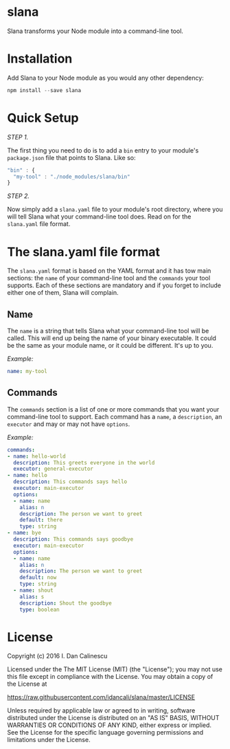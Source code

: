 # slana

Slana transforms your Node module into a command-line tool.

# Installation

Add Slana to your Node module as you would any other dependency:

```javascript
npm install --save slana
```

# Quick Setup

*STEP 1.*

The first thing you need to do is to add a ```bin``` entry to your module's ```package.json``` file that points to Slana. Like so:

```javascript
"bin" : {
  "my-tool" : "./node_modules/slana/bin"
}
```

*STEP 2.*

Now simply add a ```slana.yaml``` file to your module's root directory, where you will tell Slana what your command-line tool does. Read on for the ```slana.yaml``` file format.

# The slana.yaml file format

The ```slana.yaml``` format is based on the YAML format and it has tow main sections: the ```name``` of your command-line tool and the ```commands``` your tool supports. Each of these sections are mandatory and if you forget to include either one of them, Slana will complain.

## Name

The ```name``` is a string that tells Slana what your command-line tool will be called. This will end up being the name of your binary executable. It could be the same as your module name, or it could be different. It's up to you.

*Example:*

```yaml
name: my-tool
```

## Commands

The ```commands``` section is a list of one or more commands that you want your command-line tool to support. Each command has a ```name```, a ```description```, an ```executor``` and may or may not have ```options```.

*Example:*

```yaml
commands:
- name: hello-world
  description: This greets everyone in the world
  executor: general-executor
- name: hello
  description: This commands says hello
  executor: main-executor
  options:
  - name: name
    alias: n
    description: The person we want to greet
    default: there
    type: string
- name: bye
  description: This commands says goodbye
  executor: main-executor
  options:
  - name: name
    alias: n
    description: The person we want to greet
    default: now
    type: string
  - name: shout
    alias: s
    description: Shout the goodbye
    type: boolean
```

# License

Copyright (c) 2016 I. Dan Calinescu

 Licensed under the The MIT License (MIT) (the "License");
 you may not use this file except in compliance with the License.
 You may obtain a copy of the License at

 https://raw.githubusercontent.com/idancali/slana/master/LICENSE

 Unless required by applicable law or agreed to in writing, software
 distributed under the License is distributed on an "AS IS" BASIS,
 WITHOUT WARRANTIES OR CONDITIONS OF ANY KIND, either express or implied.
 See the License for the specific language governing permissions and
 limitations under the License.
